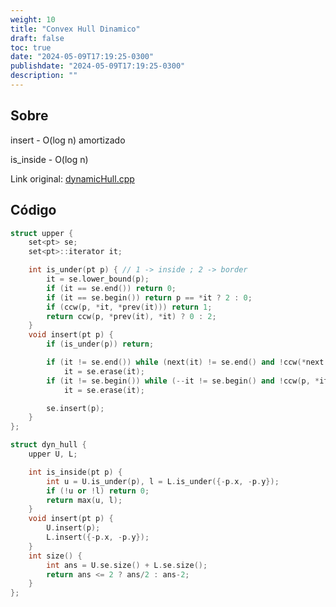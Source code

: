 ```yaml
---
weight: 10
title: "Convex Hull Dinamico"
draft: false
toc: true
date: "2024-05-09T17:19:25-0300"
publishdate: "2024-05-09T17:19:25-0300"
description: ""
---
```


## Sobre
 insert - O(log n) amortizado

 is_inside - O(log n)



Link original: [dynamicHull.cpp](https://github.com/brunomaletta/Biblioteca/tree/master/Codigo/Problemas/dynamicHull.cpp)

## Código
```cpp
struct upper {
	set<pt> se;
	set<pt>::iterator it;

	int is_under(pt p) { // 1 -> inside ; 2 -> border
		it = se.lower_bound(p);
		if (it == se.end()) return 0;
		if (it == se.begin()) return p == *it ? 2 : 0;
		if (ccw(p, *it, *prev(it))) return 1;
		return ccw(p, *prev(it), *it) ? 0 : 2;
	}
	void insert(pt p) {
		if (is_under(p)) return;

		if (it != se.end()) while (next(it) != se.end() and !ccw(*next(it), *it, p))
			it = se.erase(it);
		if (it != se.begin()) while (--it != se.begin() and !ccw(p, *it, *prev(it)))
			it = se.erase(it);

		se.insert(p);
	}
};

struct dyn_hull {
	upper U, L;

	int is_inside(pt p) {
		int u = U.is_under(p), l = L.is_under({-p.x, -p.y});
		if (!u or !l) return 0;
		return max(u, l);
	}
	void insert(pt p) {
		U.insert(p);
		L.insert({-p.x, -p.y});
	}
	int size() {
		int ans = U.se.size() + L.se.size();
		return ans <= 2 ? ans/2 : ans-2;
	}
};
```
